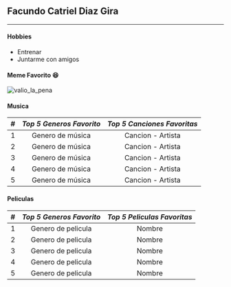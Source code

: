 ## Facundo Catriel Diaz Gira
---
#### Hobbies
- Entrenar
- Juntarme con amigos

#### Meme Favorito :laughing:

![valio_la_pena](https://cdn.dopl3r.com//media/memes_files/viernes-pero-a-que-costo-krxUC.jpg)

#### Musica

| __#__ | __*Top 5 Generos Favorito*__ | __*Top 5 Canciones Favoritas*__ |
|:-------------------:|:-------------------:|:-----------------:|
|1|Genero de música | Cancion - Artista|
|2|Genero de música | Cancion - Artista|
|3|Genero de música | Cancion - Artista|
|4|Genero de música | Cancion - Artista|
|5|Genero de música | Cancion - Artista|


#### Peliculas

| __#__ | __*Top 5 Generos Favorito*__ | __*Top 5 Peliculas Favoritas*__ |
|:-------------------:|:-------------------:|:-----------------:|
|1|Genero de pelicula | Nombre |
|2|Genero de pelicula | Nombre |
|3|Genero de pelicula | Nombre |
|4|Genero de pelicula | Nombre |
|5|Genero de pelicula | Nombre |
